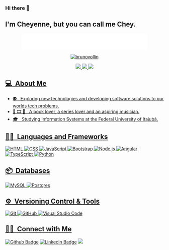 ### Hi there 👋

## I'm Cheyenne, but you can call me Chey.
<div align="center">
  <img align="center" width="400" src="https://github.com/cheycattani/cheycattani/blob/main/phrase.svg" alt="Chey" />
</div>

  


<div align="center">
  <a href="https://github.com/cheycattani">
    <p><img  width="555em"  src="https://github-readme-streak-stats.herokuapp.com/?user=cheycattani&theme=maroongold"
    alt="brunovollin" /></p>
  <img height="130em" src="https://github-readme-stats.vercel.app/api?username=cheycattani&show_icons=true&theme=maroongold&include_all_commits=true&count_private=true"/>
  <img  height="130em" src="https://github-readme-stats.vercel.app/api/top-langs/?username=cheycattani&hide=c,makefile,assembly,c%2B%2B&layout=compact&langs_count=7&theme=maroongold"/> 

   
  <img height="165em" src="https://github-profile-trophy.vercel.app/?username=cheycattani&theme=onedark&no-frame=true&row=1&&margin-w=20&no-bg=true"/>
 
</div>

## 💻 &nbsp;About Me 

- 👽 &nbsp; Exploring new technologies and developing software solutions to our worlds tech problems.
- 📕 🎞️ 🎸 &nbsp; A book lover, a series lover and an aspiring musician.
- 🎓 &nbsp; Studying Information Systems at the Federal University of Itajubá.

## 👩‍💻 &nbsp;Languages and Frameworks 



   
  ![HTML](https://img.shields.io/badge/HTML5-E34F26?style=for-the-badge&logo=html5&logoColor=white)
  ![CSS](https://img.shields.io/badge/CSS3-1572B6?style=for-the-badge&logo=css3&logoColor=white)
  ![JavaScript](https://img.shields.io/badge/JavaScript-323330?style=for-the-badge&logo=javascript&logoColor=F7DF1E)
  ![Bootstrap](https://img.shields.io/badge/Bootstrap-563D7C?style=for-the-badge&logo=bootstrap&logoColor=white)
  ![Node.js](https://img.shields.io/badge/Node%20js-339933?style=for-the-badge&logo=nodedotjs&logoColor=white)
  ![Angular](https://img.shields.io/badge/Angular-DD0031?style=for-the-badge&logo=angular&logoColor=white)
  ![TypeScript](https://img.shields.io/badge/TypeScript-007ACC?style=for-the-badge&logo=typescript&logoColor=white)
  ![Python](https://img.shields.io/badge/Python-FFD43B?style=for-the-badge&logo=python&logoColor=blue)


## 📦 &nbsp;Databases


  
  ![MySQL](https://img.shields.io/badge/MySQL-00000F?style=for-the-badge&logo=mysql&logoColor=white)
  ![Postgres](https://img.shields.io/badge/PostgreSQL-316192?style=for-the-badge&logo=postgresql&logoColor=white)


## ⚙️ &nbsp;Versioning Control & Tools

  ![Git](https://img.shields.io/badge/GIT-E44C30?style=for-the-badge&logo=git&logoColor=white)
  ![GitHub](https://img.shields.io/badge/GitHub-100000?style=for-the-badge&logo=github&logoColor=white)
  ![Visual Studio Code](https://img.shields.io/badge/VSCode-0078D4?style=for-the-badge&logo=visual%20studio%20code&logoColor=white)


##  🤝🏻 &nbsp;Connect with Me
[![Github Badge](https://img.shields.io/badge/-Github-000?style=flat-square&logo=Github&logoColor=white&link=https://github.com/cheycattani)](https://github.com/cheycattani)
[![Linkedin Badge](https://img.shields.io/badge/-LinkedIn-blue?style=flat-square&logo=Linkedin&logoColor=white&link=https://www.linkedin.com/in/cheyenne-cattani)](https://www.linkedin.com/in/cheyenne-cattani)
<a href="https://www.instagram.com/cheyennecattani" target="_blank"><img src="https://img.shields.io/badge/-Instagram-%23E4405F?style=flat-square&logo=instagram&logoColor=white"></a>
